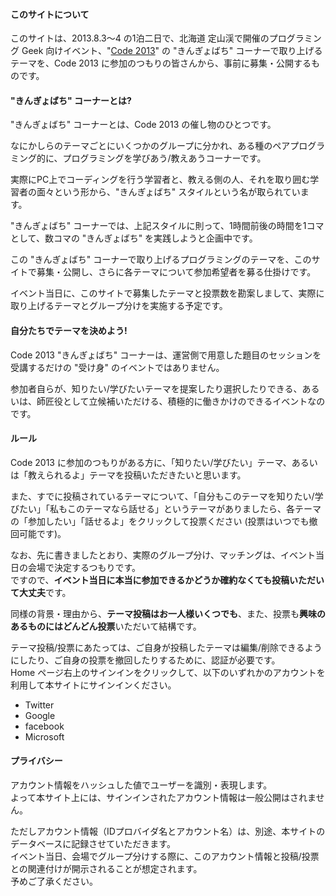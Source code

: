 #### このサイトについて

このサイトは、2013.8.3～4 の1泊二日で、北海道 定山渓で開催のプログラミング Geek 向けイベント、"[Code 2013](http://codejapan.jp/)" の "きんぎょばち" コーナーで取り上げるテーマを、Code 2013 に参加のつもりの皆さんから、事前に募集・公開するものです。

#### "きんぎょばち" コーナーとは?

"きんぎょばち" コーナーとは、Code 2013 の催し物のひとつです。

なにかしらのテーマごとにいくつかのグループに分かれ、ある種のペアプログラミング的に、プログラミングを学びあう/教えあうコーナーです。

実際にPC上でコーディングを行う学習者と、教える側の人、それを取り囲む学習者の面々という形から、"きんぎょばち" スタイルという名が取られています。

"きんぎょばち" コーナーでは、上記スタイルに則って、1時間前後の時間を1コマとして、数コマの "きんぎょばち" を実践しようと企画中です。

この "きんぎょばち" コーナーで取り上げるプログラミングのテーマを、このサイトで募集・公開し、さらに各テーマについて参加希望者を募る仕掛けです。

イベント当日に、このサイトで募集したテーマと投票数を勘案しまして、実際に取り上げるテーマとグループ分けを実施する予定です。

#### 自分たちでテーマを決めよう!

Code 2013 "きんぎょばち" コーナーは、運営側で用意した題目のセッションを受講するだけの "受け身" のイベントではありません。

参加者自らが、知りたい/学びたいテーマを提案したり選択したりできる、あるいは、師匠役として立候補いただける、積極的に働きかけのできるイベントなのです。

#### ルール

Code 2013 に参加のつもりがある方に、「知りたい/学びたい」テーマ、あるいは「教えられるよ」テーマを投稿いただきたいと思います。

また、すでに投稿されているテーマについて、「自分もこのテーマを知りたい/学びたい」「私もこのテーマなら話せる」というテーマがありましたら、各テーマの「参加したい」「話せるよ」をクリックして投票ください (投票はいつでも撤回可能です)。

なお、先に書きましたとおり、実際のグループ分け、マッチングは、イベント当日の会場で決定するつもりです。  
ですので、**イベント当日に本当に参加できるかどうか確約なくても投稿いただいて大丈夫**です。  

同様の背景・理由から、**テーマ投稿はお一人様いくつでも**、また、投票も**興味のあるものにはどんどん投票**いただいて結構です。

テーマ投稿/投票にあたっては、ご自身が投稿したテーマは編集/削除できるようにしたり、ご自身の投票を撤回したりするために、認証が必要です。  
Home ページ右上のサインインをクリックして、以下のいずれかのアカウントを利用して本サイトにサインインください。

- Twitter
- Google
- facebook
- Microsoft

#### プライバシー

アカウント情報をハッシュした値でユーザーを識別・表現します。  
よって本サイト上には、サインインされたアカウント情報は一般公開はされません。

ただしアカウント情報（IDプロバイダ名とアカウント名）は、別途、本サイトのデータベースに記録させていただきます。  
イベント当日、会場でグループ分けする際に、このアカウント情報と投稿/投票との関連付けが開示されることが想定されます。  
予めご了承ください。

